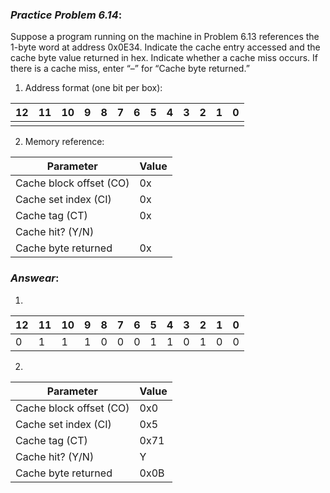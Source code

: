 ### ***Practice Problem 6.14***:  
Suppose a program running on the machine in Problem 6.13 references the 1-byte word at address 0x0E34. Indicate the cache entry accessed and the cache byte value returned in hex. Indicate whether a cache miss occurs. If there is a cache miss, enter “–” for “Cache byte returned.”  

1. Address format (one bit per box):  


| 12        |   11   |   10  |   9    |   8    |   7    |    6   |    5   |    4  |    3   |    2   |    1   |    0   |
| --------- | ------ | ----- | ------ | ------ | ------ | ------ | ------ | ----- | ------ | ------ | ------ | ------ |
|           |        |       |        |        |        |        |        |       |        |        |        |        |  

2. Memory reference:  

| Parameter               | Value  |
| ----------------------- | ------ |
| Cache block offset (CO) | 0x     |
| Cache set index (CI)    | 0x     |
| Cache tag (CT)          | 0x     |
| Cache hit? (Y/N)        |        |
| Cache byte returned     | 0x     |


### ***Answear***:  

1. 
| 12        |   11   |   10  |   9    |   8    |   7    |    6   |    5   |    4  |    3   |    2   |    1   |    0   |
| --------- | ------ | ----- | ------ | ------ | ------ | ------ | ------ | ----- | ------ | ------ | ------ | ------ |
|      0    |    1   |   1   |    1   |    0   |    0   |    0   |    1   |    1  |    0   |   1    |    0   |    0   |  

2. 
| Parameter               | Value  |
| ----------------------- | ------ |
| Cache block offset (CO) | 0x0    |
| Cache set index (CI)    | 0x5    |
| Cache tag (CT)          | 0x71   |
| Cache hit? (Y/N)        |   Y    |
| Cache byte returned     | 0x0B   |

